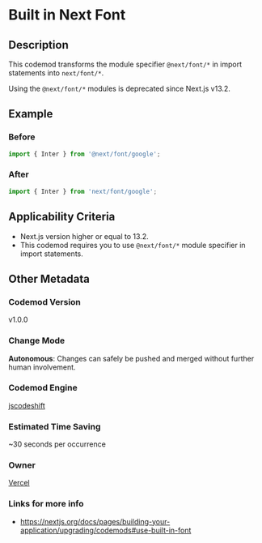 # Built in Next Font

## Description

This codemod transforms the module specifier `@next/font/*` in import statements into `next/font/*`.

Using the `@next/font/*` modules is deprecated since Next.js v13.2.

## Example

### Before

```jsx
import { Inter } from '@next/font/google';
```

### After

```jsx
import { Inter } from 'next/font/google';
```

## Applicability Criteria

-   Next.js version higher or equal to 13.2.
-   This codemod requires you to use `@next/font/*` module specifier in import statements.

## Other Metadata

### Codemod Version

v1.0.0

### Change Mode

**Autonomous**: Changes can safely be pushed and merged without further human involvement.

### **Codemod Engine**

[jscodeshift](https://github.com/facebook/jscodeshift)

### Estimated Time Saving

~30 seconds per occurrence

### Owner

[Vercel](https://github.com/vercel)

### Links for more info

-   https://nextjs.org/docs/pages/building-your-application/upgrading/codemods#use-built-in-font
